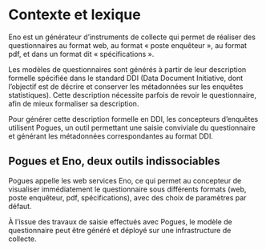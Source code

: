 # Contexte et lexique 

Eno est un générateur d’instruments de collecte qui permet de réaliser des questionnaires au format web, au format « poste enquêteur », au format pdf, et dans un format dit « spécifications ».

Les modèles de questionnaires sont générés à partir de leur description formelle spécifiée dans le standard DDI (Data Document Initiative, dont l’objectif est de décrire et conserver les métadonnées sur les enquêtes statistiques). Cette description nécessite parfois de revoir le questionnaire, afin de mieux formaliser sa description. 

Pour générer cette description formelle en DDI, les concepteurs d’enquêtes utilisent Pogues, un outil permettant une saisie conviviale du questionnaire et générant les métadonnées correspondantes au format DDI. 

## Pogues et Eno, deux outils indissociables 

Pogues appelle les web services Eno, ce qui permet au concepteur de visualiser immédiatement le questionnaire sous différents formats (web, poste enquêteur, pdf, spécifications), avec des choix de paramètres par défaut.

À l’issue des travaux de saisie effectués avec Pogues, le modèle de questionnaire peut être généré et déployé sur une infrastructure de collecte.